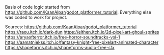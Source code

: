 Basis of code logic started from https://github.com/KaanAlpar/godot_platformer_tutorial.
Everything else was coded to work for project. 

Sources:
https://github.com/KaanAlpar/godot_platformer_tutorial
https://raou.itch.io/dark-dun
https://elthen.itch.io/2d-pixel-art-ghoul-sprites
https://aryaofterror.itch.io/free-horror-soundtracks-vol-1
https://aamatniekss.itch.io/fantasy-knight-free-pixelart-animated-character
https://shapeforms.itch.io/shapeforms-audio-free-sfx
